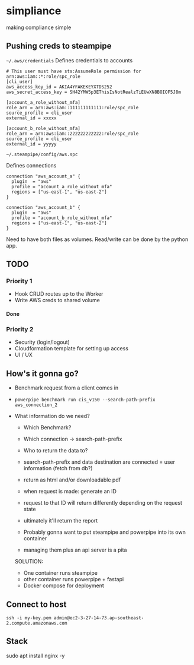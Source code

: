# simpliance
making compliance simple

## Pushing creds to steampipe

`~/.aws/credentials`
Defines credentials to accounts
```
# This user must have sts:AssumeRole permission for arn:aws:iam::*:role/spc_role
[cli_user]
aws_access_key_id = AKIA4YFAKEKEYXTDS252
aws_secret_access_key = SH42YMW5p3EThisIsNotRealzTiEUwXN8BOIOF5J8m

[account_a_role_without_mfa]
role_arn = arn:aws:iam::111111111111:role/spc_role
source_profile = cli_user
external_id = xxxxx

[account_b_role_without_mfa]
role_arn = arn:aws:iam::222222222222:role/spc_role
source_profile = cli_user
external_id = yyyyy
```

`~/.steampipe/config/aws.spc`

Defines connections
```
connection "aws_account_a" {
  plugin  = "aws"
  profile = "account_a_role_without_mfa"
  regions = ["us-east-1", "us-east-2"]
}

connection "aws_account_b" {
  plugin  = "aws"
  profile = "account_b_role_without_mfa"
  regions = ["us-east-1", "us-east-2"]
}
```

Need to have both files as volumes. Read/write can be done by the python app.

## TODO

### Priority 1
- Hook CRUD routes up to the Worker
- Write AWS creds to shared volume

#### Done

### Priority 2
- Security (login/logout)
- Cloudformation template for setting up access
- UI / UX

## How's it gonna go?

- Benchmark request from a client comes in
- `powerpipe benchmark run cis_v150 --search-path-prefix aws_connection_2`
- What information do we need?
  - Which Benchmark?
  - Which connection -> search-path-prefix
  - Who to return the data to?
  - search-path-prefix and data destination are connected = user information (fetch from db?)
  - return as html and/or downloadable pdf
  - when request is made: generate an ID
  - request to that ID will return differently depending on the request state
  - ultimately it'll return the report

  - Probably gonna want to put steampipe and powerpipe into its own container
  - managing them plus an api server is a pita
  
  SOLUTION:
  - One container runs steampipe
  - other container runs powerpipe + fastapi
  - Docker compose for deployment


## Connect to host

```
ssh -i my-key.pem admin@ec2-3-27-14-73.ap-southeast-2.compute.amazonaws.com
```

## Stack

sudo apt install nginx -y
